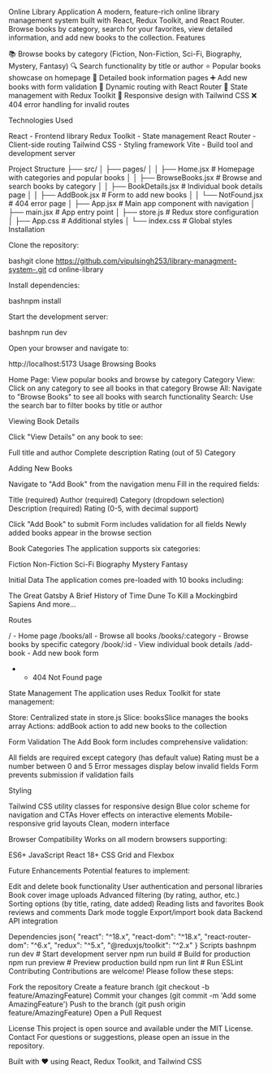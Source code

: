 Online Library Application
A modern, feature-rich online library management system built with React, Redux Toolkit, and React Router. Browse books by category, search for your favorites, view detailed information, and add new books to the collection.
Features

📚 Browse books by category (Fiction, Non-Fiction, Sci-Fi, Biography, Mystery, Fantasy)
🔍 Search functionality by title or author
⭐ Popular books showcase on homepage
📖 Detailed book information pages
➕ Add new books with form validation
🧭 Dynamic routing with React Router
💾 State management with Redux Toolkit
🎨 Responsive design with Tailwind CSS
❌ 404 error handling for invalid routes

Technologies Used

React - Frontend library
Redux Toolkit - State management
React Router - Client-side routing
Tailwind CSS - Styling framework
Vite - Build tool and development server

Project Structure
├── src/
│   ├── pages/
│   │   ├── Home.jsx              # Homepage with categories and popular books
│   │   ├── BrowseBooks.jsx       # Browse and search books by category
│   │   ├── BookDetails.jsx       # Individual book details page
│   │   ├── AddBook.jsx           # Form to add new books
│   │   └── NotFound.jsx          # 404 error page
│   ├── App.jsx                   # Main app component with navigation
│   ├── main.jsx                  # App entry point
│   ├── store.js                  # Redux store configuration
│   ├── App.css                   # Additional styles
│   └── index.css                 # Global styles
Installation

Clone the repository:

bashgit clone <https://github.com/vipulsingh253/library-managment-system-.git>
cd online-library

Install dependencies:

bashnpm install

Start the development server:

bashnpm run dev

Open your browser and navigate to:

http://localhost:5173
Usage
Browsing Books

Home Page: View popular books and browse by category
Category View: Click on any category to see all books in that category
Browse All: Navigate to "Browse Books" to see all books with search functionality
Search: Use the search bar to filter books by title or author

Viewing Book Details

Click "View Details" on any book to see:

Full title and author
Complete description
Rating (out of 5)
Category



Adding New Books

Navigate to "Add Book" from the navigation menu
Fill in the required fields:

Title (required)
Author (required)
Category (dropdown selection)
Description (required)
Rating (0-5, with decimal support)


Click "Add Book" to submit
Form includes validation for all fields
Newly added books appear in the browse section

Book Categories
The application supports six categories:

Fiction
Non-Fiction
Sci-Fi
Biography
Mystery
Fantasy

Initial Data
The application comes pre-loaded with 10 books including:

The Great Gatsby
A Brief History of Time
Dune
To Kill a Mockingbird
Sapiens
And more...

Routes

/ - Home page
/books/all - Browse all books
/books/:category - Browse books by specific category
/book/:id - View individual book details
/add-book - Add new book form
* - 404 Not Found page

State Management
The application uses Redux Toolkit for state management:

Store: Centralized state in store.js
Slice: booksSlice manages the books array
Actions: addBook action to add new books to the collection

Form Validation
The Add Book form includes comprehensive validation:

All fields are required except category (has default value)
Rating must be a number between 0 and 5
Error messages display below invalid fields
Form prevents submission if validation fails

Styling

Tailwind CSS utility classes for responsive design
Blue color scheme for navigation and CTAs
Hover effects on interactive elements
Mobile-responsive grid layouts
Clean, modern interface

Browser Compatibility
Works on all modern browsers supporting:

ES6+ JavaScript
React 18+
CSS Grid and Flexbox

Future Enhancements
Potential features to implement:

Edit and delete book functionality
User authentication and personal libraries
Book cover image uploads
Advanced filtering (by rating, author, etc.)
Sorting options (by title, rating, date added)
Reading lists and favorites
Book reviews and comments
Dark mode toggle
Export/import book data
Backend API integration

Dependencies
json{
  "react": "^18.x",
  "react-dom": "^18.x",
  "react-router-dom": "^6.x",
  "redux": "^5.x",
  "@reduxjs/toolkit": "^2.x"
}
Scripts
bashnpm run dev          # Start development server
npm run build        # Build for production
npm run preview      # Preview production build
npm run lint         # Run ESLint
Contributing
Contributions are welcome! Please follow these steps:

Fork the repository
Create a feature branch (git checkout -b feature/AmazingFeature)
Commit your changes (git commit -m 'Add some AmazingFeature')
Push to the branch (git push origin feature/AmazingFeature)
Open a Pull Request

License
This project is open source and available under the MIT License.
Contact
For questions or suggestions, please open an issue in the repository.

Built with ❤️ using React, Redux Toolkit, and Tailwind CSS